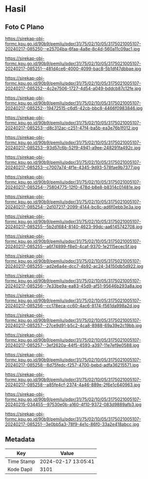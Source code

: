 # Hasil

## Foto C Plano

https://sirekap-obj-formc.kpu.go.id/90b9/pemilu/pdpr/31/75/02/10/05/3175021005107-20240217-085250--e25704ba-6faa-4a8e-8c4d-560a11c09ac1.jpg

https://sirekap-obj-formc.kpu.go.id/90b9/pemilu/pdpr/31/75/02/10/05/3175021005107-20240217-085251--481d4ce6-4000-4099-bac8-5b1df47dbbae.jpg

https://sirekap-obj-formc.kpu.go.id/90b9/pemilu/pdpr/31/75/02/10/05/3175021005107-20240217-085252--4c2e7506-1727-4d54-a049-bddcb87c12fe.jpg

https://sirekap-obj-formc.kpu.go.id/90b9/pemilu/pdpr/31/75/02/10/05/3175021005107-20240217-085252--19472515-c6d5-42cb-bbc8-4466f0983846.jpg

https://sirekap-obj-formc.kpu.go.id/90b9/pemilu/pdpr/31/75/02/10/05/3175021005107-20240217-085253--d8c312ac-c251-47f4-ba5b-ea3e76b1f012.jpg

https://sirekap-obj-formc.kpu.go.id/90b9/pemilu/pdpr/31/75/02/10/05/3175021005107-20240217-085253--93d57c6b-52f9-4941-a9ee-248291fa492c.jpg

https://sirekap-obj-formc.kpu.go.id/90b9/pemilu/pdpr/31/75/02/10/05/3175021005107-20240217-085253--c7007a74-4f1e-4345-9d93-578fae9b7377.jpg

https://sirekap-obj-formc.kpu.go.id/90b9/pemilu/pdpr/31/75/02/10/05/3175021005107-20240217-085254--75804775-12f0-478d-b8e8-b8314c01481e.jpg

https://sirekap-obj-formc.kpu.go.id/90b9/pemilu/pdpr/31/75/02/10/05/3175021005107-20240217-085254--2d107217-2099-4144-bc8c-ad6f0ebb3e3a.jpg

https://sirekap-obj-formc.kpu.go.id/90b9/pemilu/pdpr/31/75/02/10/05/3175021005107-20240217-085255--5b2d1684-8140-4623-99dc-aa6145742708.jpg

https://sirekap-obj-formc.kpu.go.id/90b9/pemilu/pdpr/31/75/02/10/05/3175021005107-20240217-085255--a6f74899-f8e0-4caf-9370-1e2115ecec5f.jpg

https://sirekap-obj-formc.kpu.go.id/90b9/pemilu/pdpr/31/75/02/10/05/3175021005107-20240217-085255--ad2e6a4e-dcc7-4b92-ac24-34150db5d922.jpg

https://sirekap-obj-formc.kpu.go.id/90b9/pemilu/pdpr/31/75/02/10/05/3175021005107-20240217-085256--7e33be9a-ea83-45d9-af51-95646b293a8a.jpg

https://sirekap-obj-formc.kpu.go.id/90b9/pemilu/pdpr/31/75/02/10/05/3175021005107-20240217-085256--cc178eca-cc60-4ac6-8174-f561da998a2d.jpg

https://sirekap-obj-formc.kpu.go.id/90b9/pemilu/pdpr/31/75/02/10/05/3175021005107-20240217-085257--27ce9d91-b5c2-4ca8-8988-69a39e2c19bb.jpg

https://sirekap-obj-formc.kpu.go.id/90b9/pemilu/pdpr/31/75/02/10/05/3175021005107-20240217-085257--3ef2620a-44f5-4593-a397-11e7ef9e0588.jpg

https://sirekap-obj-formc.kpu.go.id/90b9/pemilu/pdpr/31/75/02/10/05/3175021005107-20240217-085258--8d75fedc-f257-4700-bebd-adfa36215571.jpg

https://sirekap-obj-formc.kpu.go.id/90b9/pemilu/pdpr/31/75/02/10/05/3175021005107-20240217-085258--a85fe4cf-2374-4a46-889e-2f6e1c640963.jpg

https://sirekap-obj-formc.kpu.go.id/90b9/pemilu/pdpr/31/75/02/10/05/3175021005107-20240215-034455--97530e0b-a160-4f10-9372-083d9889afb3.jpg

https://sirekap-obj-formc.kpu.go.id/90b9/pemilu/pdpr/31/75/02/10/05/3175021005107-20240217-085251--3e0bb5a3-78f9-4e1c-86f0-33a2e418abcc.jpg


## Metadata

| Key        | Value               |
| ---------- | ------------------- |
| Time Stamp | 2024-02-17 13:05:41 |
| Kode Dapil | 3101                |



